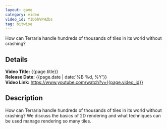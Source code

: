 ```yaml
---
layout: game
category: video
video_id: YIDbhVPHZbs
tag: bitwise
---
```


How can Terraria handle hundreds of thousands of tiles in its world without crashing?
<!--content-->

## Details
**Video Title:** {{page.title}}  
**Release Date:**  {{page.date | date:'%B %d, %Y'}}  
**Video Link:** <https://www.youtube.com/watch?v={{page.video_id}}>  

## Description    
How can Terraria handle hundreds of thousands of tiles in its world without crashing? We discuss the basics of 2D rendering and what techniques can be used manage rendering so many tiles.
